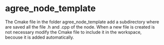 # agree_node_template

The Cmake file in the folder agree_node_template add a subdirectory where are saved all the file .h and .cpp of the node. 
When a new file is created is not necessary modify the Cmake file to include it in the workspace, becouse it is added automatically.
